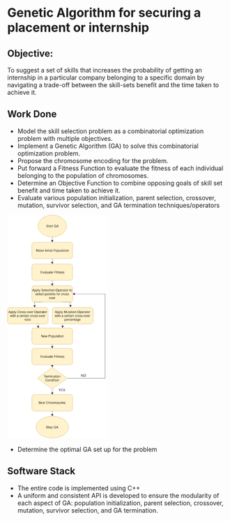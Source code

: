 # Genetic Algorithm for securing a placement or internship 

## Objective:
To suggest a set of skills that increases the probability of getting an internship in a particular company belonging to a specific domain by navigating a trade-off between the skill-sets benefit and the time taken to achieve it.

## Work Done
- Model the skill selection problem as a combinatorial optimization problem with multiple objectives.
- Implement a Genetic Algorithm (GA) to solve this combinatorial optimization problem.
- Propose the chromosome encoding for the problem.
- Put forward a Fitness Function to evaluate the fitness of each individual belonging to the population of chromosomes.
- Determine an Objective Function to combine opposing goals of skill set benefit and time taken to achieve it.
- Evaluate various population initialization, parent selection, crossover, mutation, survivor selection, and GA termination techniques/operators

![Genetic Algorithm Flow Chart](/images/ga-flowchart.png)

- Determine the optimal GA set up for the problem 

## Software Stack
- The entire code is implemented using C++
- A uniform and consistent API is developed to ensure the modularity of each aspect of GA: population initialization, parent selection, crossover, mutation, survivor selection, and GA termination. 
